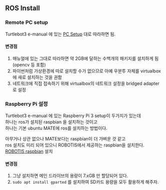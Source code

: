 ## ROS Install

### Remote PC setup

Turtlebot3 e-manual 에 있는
[PC Setup](http://emanual.robotis.com/docs/en/platform/turtlebot3/pc_setup/#install-ubuntu-on-remote-pc)
대로 따라하면 됨.  

#### 변경점

1. 매뉴얼에 있는 그대로 따라하면 약 2GB에 달하는 수백개의 패키지를 설치하게 됨 (opencv 등 포함)
1. 파이썬처럼 가상환경에 따로 설치할 수가 없으므로 아예 우분투 자체를 virtualbox에 새로 설치하는 것을 권함
1. 네트워크에 직접 접속하기 위해 virtualbox의 네트워크 설정을 bridged adapter로 설정

### Raspberry Pi 설정

Turtlebot3 e-manual 에 있는 Raspberry Pi 3 setup이 두가지가 있는데  
하나는 ros가 설치된 raspbian 을 설치하는 것이고  
하나는 기본 ubuntu MATE에 ros를 설치하는 방법이다.

아무거나 상관 없으나 MATE보다는 raspbian이 더 가벼운 것 같고  
ros 설치도 미리 되어 있으니 ROBOTIS에서 제공하는 raspbian을 설치한다.  
[ROBOTIS raspbian](http://emanual.robotis.com/docs/en/platform/turtlebot3/raspberry_pi_3_setup/#install-linux-based-on-raspbian)
설치

#### 변경점
1. 그냥 설치하면 메인 드라이브의 용량이 7.xGB 만 할당되어 있다.
2. `sudo apt install gparted` 를 설치하여 SD카드 용량을 모두 활용하게 해주자.
